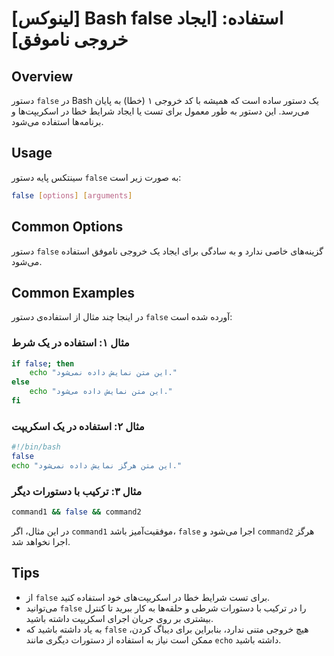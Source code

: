 # [لینوکس] Bash false استفاده: [ایجاد خروجی ناموفق]

## Overview
دستور `false` در Bash یک دستور ساده است که همیشه با کد خروجی ۱ (خطا) به پایان می‌رسد. این دستور به طور معمول برای تست یا ایجاد شرایط خطا در اسکریپت‌ها و برنامه‌ها استفاده می‌شود.

## Usage
سینتکس پایه دستور `false` به صورت زیر است:

```bash
false [options] [arguments]
```

## Common Options
دستور `false` گزینه‌های خاصی ندارد و به سادگی برای ایجاد یک خروجی ناموفق استفاده می‌شود.

## Common Examples
در اینجا چند مثال از استفاده‌ی دستور `false` آورده شده است:

### مثال ۱: استفاده در یک شرط
```bash
if false; then
    echo "این متن نمایش داده نمی‌شود."
else
    echo "این متن نمایش داده می‌شود."
fi
```

### مثال ۲: استفاده در یک اسکریپت
```bash
#!/bin/bash
false
echo "این متن هرگز نمایش داده نمی‌شود."
```

### مثال ۳: ترکیب با دستورات دیگر
```bash
command1 && false && command2
```
در این مثال، اگر `command1` موفقیت‌آمیز باشد، `false` اجرا می‌شود و `command2` هرگز اجرا نخواهد شد.

## Tips
- از `false` برای تست شرایط خطا در اسکریپت‌های خود استفاده کنید.
- می‌توانید `false` را در ترکیب با دستورات شرطی و حلقه‌ها به کار ببرید تا کنترل بیشتری بر روی جریان اجرای اسکریپت داشته باشید.
- به یاد داشته باشید که `false` هیچ خروجی متنی ندارد، بنابراین برای دیباگ کردن، ممکن است نیاز به استفاده از دستورات دیگری مانند `echo` داشته باشید.